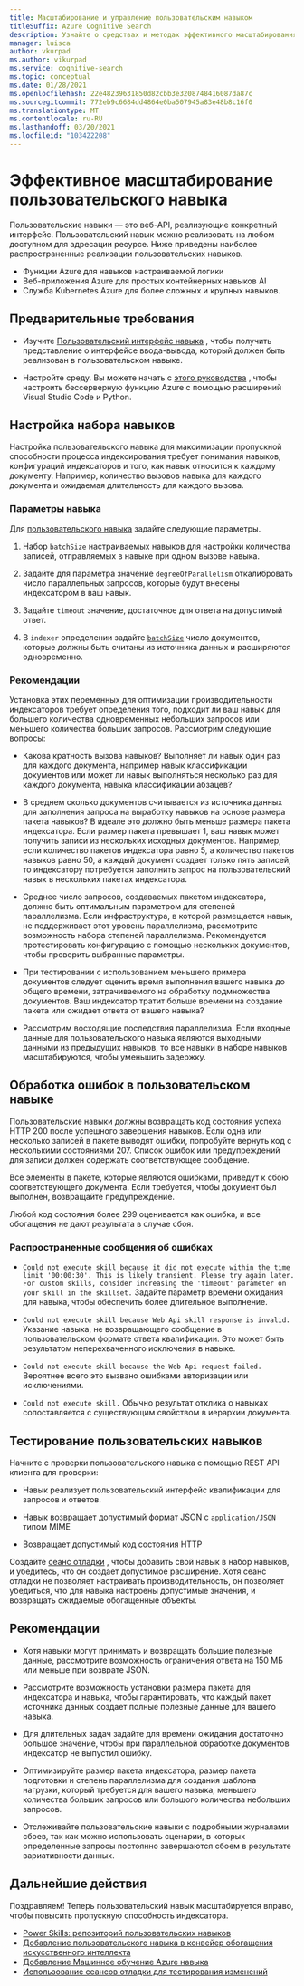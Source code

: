 ```yaml
---
title: Масштабирование и управление пользовательским навыком
titleSuffix: Azure Cognitive Search
description: Узнайте о средствах и методах эффективного масштабирования пользовательского навыка для максимальной пропускной способности. Пользовательские навыки вызывают настраиваемые модели или логику AI, которые можно добавить в конвейер индексирования на основе искусственного интеллекта в Azure Когнитивный поиск.
manager: luisca
author: vkurpad
ms.author: vikurpad
ms.service: cognitive-search
ms.topic: conceptual
ms.date: 01/28/2021
ms.openlocfilehash: 22e48239631850d82cbb3e3208748416087da87c
ms.sourcegitcommit: 772eb9c6684dd4864e0ba507945a83e48b8c16f0
ms.translationtype: MT
ms.contentlocale: ru-RU
ms.lasthandoff: 03/20/2021
ms.locfileid: "103422208"
---
```

# <a name="efficiently-scale-out-a-custom-skill"></a>Эффективное масштабирование пользовательского навыка

Пользовательские навыки — это веб-API, реализующие конкретный интерфейс. Пользовательский навык можно реализовать на любом доступном для адресации ресурсе. Ниже приведены наиболее распространенные реализации пользовательских навыков.
* Функции Azure для навыков настраиваемой логики
* Веб-приложения Azure для простых контейнерных навыков AI
* Служба Kubernetes Azure для более сложных и крупных навыков.

## <a name="prerequisites"></a>Предварительные требования

+ Изучите [Пользовательский интерфейс навыка](cognitive-search-custom-skill-interface.md) , чтобы получить представление о интерфейсе ввода-вывода, который должен быть реализован в пользовательском навыке.

+ Настройте среду. Вы можете начать с [этого руководства](/python/tutorial-vs-code-serverless-python-01) , чтобы настроить бессерверную функцию Azure с помощью расширений Visual Studio Code и Python.

## <a name="skillset-configuration"></a>Настройка набора навыков

Настройка пользовательского навыка для максимизации пропускной способности процесса индексирования требует понимания навыков, конфигураций индексаторов и того, как навык относится к каждому документу. Например, количество вызовов навыка для каждого документа и ожидаемая длительность для каждого вызова.

### <a name="skill-settings"></a>Параметры навыка

Для [пользовательского навыка](cognitive-search-custom-skill-web-api.md) задайте следующие параметры.

1. Набор `batchSize` настраиваемых навыков для настройки количества записей, отправляемых в навыке при одном вызове навыка.

2. Задайте для параметра значение `degreeOfParallelism` откалибровать число параллельных запросов, которые будут внесены индексатором в ваш навык.

3. Задайте `timeout` значение, достаточное для ответа на допустимый ответ.

4. В `indexer` определении задайте [`batchSize`](https://docs.microsoft.com/rest/api/searchservice/create-indexer#indexer-parameters) число документов, которые должны быть считаны из источника данных и расширяются одновременно.

### <a name="considerations"></a>Рекомендации

Установка этих переменных для оптимизации производительности индексаторов требует определения того, подходит ли ваш навык для большего количества одновременных небольших запросов или меньшего количества больших запросов. Рассмотрим следующие вопросы:

* Какова кратность вызова навыков? Выполняет ли навык один раз для каждого документа, например навык классификации документов или может ли навык выполняться несколько раз для каждого документа, навыка классификации абзацев?

* В среднем сколько документов считывается из источника данных для заполнения запроса на выработку навыков на основе размера пакета навыков? В идеале это должно быть меньше размера пакета индексатора. Если размер пакета превышает 1, ваш навык может получить записи из нескольких исходных документов. Например, если количество пакетов индексатора равно 5, а количество пакетов навыков равно 50, а каждый документ создает только пять записей, то индексатору потребуется заполнить запрос на пользовательский навык в нескольких пакетах индексатора.

* Среднее число запросов, создаваемых пакетом индексатора, должно быть оптимальным параметром для степеней параллелизма. Если инфраструктура, в которой размещается навык, не поддерживает этот уровень параллелизма, рассмотрите возможность набора степеней параллелизма. Рекомендуется протестировать конфигурацию с помощью нескольких документов, чтобы проверить выбранные параметры.

* При тестировании с использованием меньшего примера документов следует оценить время выполнения вашего навыка до общего времени, затрачиваемого на обработку подмножества документов. Ваш индексатор тратит больше времени на создание пакета или ожидает ответа от вашего навыка? 

* Рассмотрим восходящие последствия параллелизма. Если входные данные для пользовательского навыка являются выходными данными из предыдущих навыков, то все навыки в наборе навыков масштабируются, чтобы уменьшить задержку.

## <a name="error-handling-in-the-custom-skill"></a>Обработка ошибок в пользовательском навыке

Пользовательские навыки должны возвращать код состояния успеха HTTP 200 после успешного завершения навыков. Если одна или несколько записей в пакете выводят ошибки, попробуйте вернуть код с несколькими состояниями 207. Список ошибок или предупреждений для записи должен содержать соответствующее сообщение.

Все элементы в пакете, которые являются ошибками, приведут к сбою соответствующего документа. Если требуется, чтобы документ был выполнен, возвращайте предупреждение.

Любой код состояния более 299 оценивается как ошибка, и все обогащения не дают результата в случае сбоя. 

### <a name="common-error-messages"></a>Распространенные сообщения об ошибках

* `Could not execute skill because it did not execute within the time limit '00:00:30'. This is likely transient. Please try again later. For custom skills, consider increasing the 'timeout' parameter on your skill in the skillset.` Задайте параметр времени ожидания для навыка, чтобы обеспечить более длительное выполнение.

* `Could not execute skill because Web Api skill response is invalid.` Указание навыка, не возвращающего сообщение в пользовательском формате ответа квалификации. Это может быть результатом неперехваченного исключения в навыке.

* `Could not execute skill because the Web Api request failed.` Вероятнее всего это вызвано ошибками авторизации или исключениями.

* `Could not execute skill.` Обычно результат отклика о навыках сопоставляется с существующим свойством в иерархии документа.

## <a name="testing-custom-skills"></a>Тестирование пользовательских навыков

Начните с проверки пользовательского навыка с помощью REST API клиента для проверки:

* Навык реализует пользовательский интерфейс квалификации для запросов и ответов.

* Навык возвращает допустимый формат JSON с `application/JSON` типом MIME

* Возвращает допустимый код состояния HTTP

Создайте [сеанс отладки](cognitive-search-debug-session.md) , чтобы добавить свой навык в набор навыков, и убедитесь, что он создает допустимое расширение. Хотя сеанс отладки не позволяет настраивать производительность, он позволяет убедиться, что для навыка настроены допустимые значения, и возвращать ожидаемые обогащенные объекты.

## <a name="best-practices"></a>Рекомендации

* Хотя навыки могут принимать и возвращать большие полезные данные, рассмотрите возможность ограничения ответа на 150 МБ или меньше при возврате JSON.

* Рассмотрите возможность установки размера пакета для индексатора и навыка, чтобы гарантировать, что каждый пакет источника данных создает полные полезные данные для вашего навыка.

* Для длительных задач задайте для времени ожидания достаточно большое значение, чтобы при параллельной обработке документов индексатор не выпустил ошибку.

* Оптимизируйте размер пакета индексатора, размер пакета подготовки и степень параллелизма для создания шаблона нагрузки, который требуется для вашего навыка, меньшего количества больших запросов или большого количества небольших запросов.

* Отслеживайте пользовательские навыки с подробными журналами сбоев, так как можно использовать сценарии, в которых определенные запросы постоянно завершаются сбоем в результате вариативности данных.


## <a name="next-steps"></a>Дальнейшие действия
Поздравляем! Теперь пользовательский навык масштабируется вправо, чтобы повысить пропускную способность индексатора. 

+ [Power Skills: репозиторий пользовательских навыков](https://github.com/Azure-Samples/azure-search-power-skills)
+ [Добавление пользовательского навыка в конвейер обогащения искусственного интеллекта](cognitive-search-custom-skill-interface.md)
+ [Добавление Машинное обучение Azure навыка](https://docs.microsoft.com/azure/search/cognitive-search-aml-skill)
+ [Использование сеансов отладки для тестирования изменений](https://docs.microsoft.com/azure/search/cognitive-search-debug-session)
